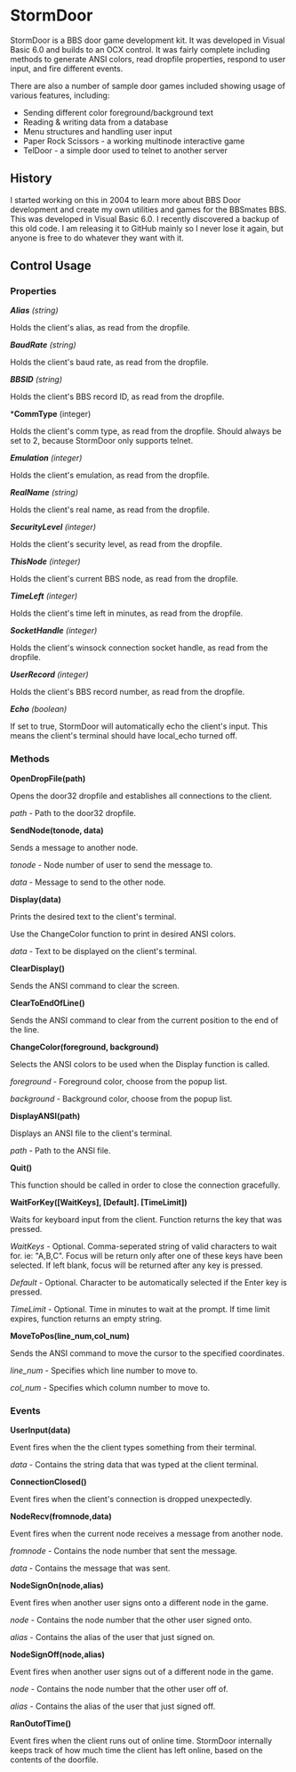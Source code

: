 # StormDoor
StormDoor is a BBS door game development kit. It was developed in Visual Basic 6.0 and builds to an OCX control. It was fairly complete including methods to generate ANSI colors, read dropfile properties, respond to user input, and fire different events. 

There are also a number of sample door games included showing usage of various features, including:
- Sending different color foreground/background text
- Reading & writing data from a database
- Menu structures and handling user input
- Paper Rock Scissors - a working multinode interactive game
- TelDoor - a simple door used to telnet to another server 

## History
I started working on this in 2004 to learn more about BBS Door development and create my own utilities and games for the BBSmates BBS. This was developed in Visual Basic 6.0. I recently discovered a backup of this old code. I am releasing it to GitHub mainly so I never lose it again, but anyone is free to do whatever they want with it.

## Control Usage

### Properties

***Alias** (string)*

Holds the client's alias, as read from the dropfile.


***BaudRate** (string)*

Holds the client's baud rate, as read from the dropfile.


***BBSID** (string)*

Holds the client's BBS record ID, as read from the dropfile.


***CommType** (integer)

Holds the client's comm type, as read from the dropfile. Should always be set to 2, because StormDoor only supports telnet.


***Emulation** (integer)*

Holds the client's emulation, as read from the dropfile.


***RealName** (string)*

Holds the client's real name, as read from the dropfile.


***SecurityLevel** (integer)*

Holds the client's security level, as read from the dropfile.


***ThisNode** (integer)*

Holds the client's current BBS node, as read from the dropfile.


***TimeLeft** (integer)*

Holds the client's time left in minutes, as read from the dropfile.


***SocketHandle** (integer)*

Holds the client's winsock connection socket handle, as read from the dropfile.


***UserRecord** (integer)*

Holds the client's BBS record number, as read from the dropfile.


***Echo** (boolean)*

If set to true, StormDoor will automatically echo the client's input. This means the client's terminal should have local_echo turned off.


### Methods

**OpenDropFile(path)**

Opens the door32 dropfile and establishes all connections to the client.


*path* - Path to the door32 dropfile.


**SendNode(tonode, data)**

Sends a message to another node.


*tonode* - Node number of user to send the message to.

*data* - Message to send to the other node.


**Display(data)**

Prints the desired text to the client's terminal.

Use the ChangeColor function to print in desired ANSI colors.


*data* - Text to be displayed on the client's terminal.


**ClearDisplay()**

Sends the ANSI command to clear the screen.


**ClearToEndOfLine()**

Sends the ANSI command to clear from the current position to the end of the line.


**ChangeColor(foreground, background)**

Selects the ANSI colors to be used when the Display function is called.


*foreground* - Foreground color, choose from the popup list.

*background* - Background color, choose from the popup list.


**DisplayANSI(path)**

Displays an ANSI file to the client's terminal.


*path* - Path to the ANSI file.


**Quit()**

This function should be called in order to close the connection gracefully.


**WaitForKey([WaitKeys], [Default]. [TimeLimit])**

Waits for keyboard input from the client. Function returns the key that was pressed.


*WaitKeys* - Optional. Comma-seperated string of valid characters to wait for. ie: "A,B,C". Focus will be return only after one of these keys have been selected. If left blank, focus will be returned after any key is pressed.


*Default* - Optional. Character to be automatically selected if the Enter key is pressed.


*TimeLimit* - Optional. Time in minutes to wait at the prompt. If time limit expires, function returns an empty string.


**MoveToPos(line_num,col_num)**

Sends the ANSI command to move the cursor to the specified coordinates.


*line_num* - Specifies which line number to move to.

*col_num* - Specifies which column number to move to.


### Events

**UserInput(data)**

Event fires when the the client types something from their terminal.

*data* - Contains the string data that was typed at the client terminal.

**ConnectionClosed()**

Event fires when the client's connection is dropped unexpectedly.

**NodeRecv(fromnode,data)**

Event fires when the current node receives a message from another node.


*fromnode* - Contains the node number that sent the message.

*data* - Contains the message that was sent.


**NodeSignOn(node,alias)**

Event fires when another user signs onto a different node in the game.


*node* - Contains the node number that the other user signed onto.

*alias* - Contains the alias of the user that just signed on.


**NodeSignOff(node,alias)**

Event fires when another user signs out of a different node in the game.


*node* - Contains the node number that the other user off of.

*alias* - Contains the alias of the user that just signed off.


**RanOutofTime()**

Event fires when the client runs out of online time. StormDoor internally keeps track of how much time the client has left online, based on the contents of the doorfile.
